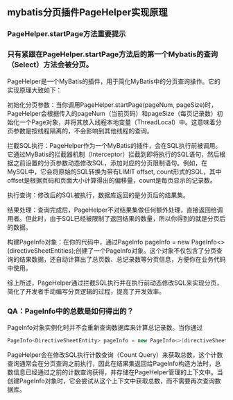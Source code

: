 ## mybatis分页插件PageHelper实现原理

### PageHelper.startPage方法重要提示
### 只有紧跟在PageHelper.startPage方法后的第一个Mybatis的查询（Select）方法会被分页。

PageHelper是一个MyBatis的插件，用于简化MyBatis中的分页查询操作。它的实现原理大致如下：

初始化分页参数：当你调用PageHelper.startPage(pageNum, pageSize)时，PageHelper会根据传入的pageNum（当前页码）和pageSize（每页记录数）初始化一个Page对象，并将其放入线程本地变量（ThreadLocal）中。这意味着分页参数是按线程隔离的，不会影响到其他线程的查询。

拦截SQL执行：PageHelper作为一个MyBatis的插件，会在SQL执行前被调用。它通过MyBatis的拦截器机制（Interceptor）拦截到即将执行的SQL语句，然后根据之前设置的分页参数动态修改SQL，添加对应的分页限制语句。例如，在MySQL中，它会将原始的SQL转换为带有LIMIT offset, count形式的SQL，其中offset是根据页码和页面大小计算得出的偏移量，count是每页显示的记录数。

执行查询：修改后的SQL被执行，数据库返回的是分页后的结果集。

结果处理：查询完成后，PageHelper不对结果集做任何额外处理，直接返回给调用者。但此时，由于SQL已经被限制了返回结果的数量，所以你得到的就是分页后的数据。

构建PageInfo对象：在你的代码中，通过PageInfo<DirectiveSheetEntity> pageInfo = new PageInfo<>(directiveSheetEntities);创建了一个PageInfo对象。这个对象不仅包含了分页查询的结果数据，还自动计算出了总页数、总记录数等分页信息，方便你在业务代码中使用。

综上所述，PageHelper通过拦截SQL执行并在执行前动态修改SQL来实现分页，简化了开发者手动编写分页逻辑的过程，提高了开发效率。

### QA：PageInfo中的总数是如何得出的？

PageInfo对象实例化时并不会重新查询数据库来计算总记录数。当你通过
```java
PageInfo<DirectiveSheetEntity> pageInfo = new PageInfo<>(directiveSheetEntities);
```
PageHelper会在修改SQL执行计数查询（Count Query）来获取总数，这个计数查询通常会在分页查询之前执行，因此在结果集返回给PageInfo构造方法时，总数信息已经通过之前的计数查询获得，并存储在PageHelper管理的上下文中。当创建PageInfo对象时，它会尝试从这个上下文中获取总数，而不需要再次查询数据库。